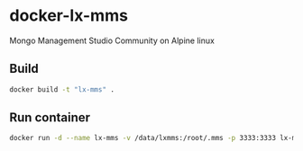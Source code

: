 # docker-lx-mms
Mongo Management Studio Community on Alpine linux

## Build
```bash
docker build -t "lx-mms" .
```
## Run container
```bash
docker run -d --name lx-mms -v /data/lxmms:/root/.mms -p 3333:3333 lx-mms
```
